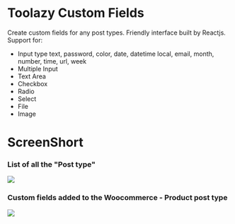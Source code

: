 # Toolazy Custom Fields

Create custom fields for any post types. Friendly interface built by Reactjs.
Support for:
- Input type text, password, color, date, datetime local, email, month, number, time, url, week
- Multiple Input
- Text Area
- Checkbox
- Radio
- Select
- File
- Image


# ScreenShort

### List of all the "Post type"
<img src="root/assets/images/ScreenShot-1.png">

### Custom fields added to the Woocommerce - Product post type
<img src="root/assets/images/ScreenShot-2.png">